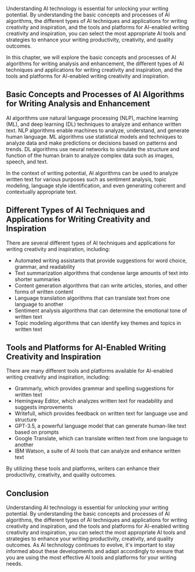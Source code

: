 
Understanding AI technology is essential for unlocking your writing potential. By understanding the basic concepts and processes of AI algorithms, the different types of AI techniques and applications for writing creativity and inspiration, and the tools and platforms for AI-enabled writing creativity and inspiration, you can select the most appropriate AI tools and strategies to enhance your writing productivity, creativity, and quality outcomes.

In this chapter, we will explore the basic concepts and processes of AI algorithms for writing analysis and enhancement, the different types of AI techniques and applications for writing creativity and inspiration, and the tools and platforms for AI-enabled writing creativity and inspiration.

Basic Concepts and Processes of AI Algorithms for Writing Analysis and Enhancement
----------------------------------------------------------------------------------

AI algorithms use natural language processing (NLP), machine learning (ML), and deep learning (DL) techniques to analyze and enhance written text. NLP algorithms enable machines to analyze, understand, and generate human language. ML algorithms use statistical models and techniques to analyze data and make predictions or decisions based on patterns and trends. DL algorithms use neural networks to simulate the structure and function of the human brain to analyze complex data such as images, speech, and text.

In the context of writing potential, AI algorithms can be used to analyze written text for various purposes such as sentiment analysis, topic modeling, language style identification, and even generating coherent and contextually appropriate text.

Different Types of AI Techniques and Applications for Writing Creativity and Inspiration
----------------------------------------------------------------------------------------

There are several different types of AI techniques and applications for writing creativity and inspiration, including:

* Automated writing assistants that provide suggestions for word choice, grammar, and readability
* Text summarization algorithms that condense large amounts of text into shorter summaries
* Content generation algorithms that can write articles, stories, and other forms of written content
* Language translation algorithms that can translate text from one language to another
* Sentiment analysis algorithms that can determine the emotional tone of written text
* Topic modeling algorithms that can identify key themes and topics in written text

Tools and Platforms for AI-Enabled Writing Creativity and Inspiration
---------------------------------------------------------------------

There are many different tools and platforms available for AI-enabled writing creativity and inspiration, including:

* Grammarly, which provides grammar and spelling suggestions for written text
* Hemingway Editor, which analyzes written text for readability and suggests improvements
* Writefull, which provides feedback on written text for language use and structure
* GPT-3.5, a powerful language model that can generate human-like text based on prompts
* Google Translate, which can translate written text from one language to another
* IBM Watson, a suite of AI tools that can analyze and enhance written text

By utilizing these tools and platforms, writers can enhance their productivity, creativity, and quality outcomes.

Conclusion
----------

Understanding AI technology is essential for unlocking your writing potential. By understanding the basic concepts and processes of AI algorithms, the different types of AI techniques and applications for writing creativity and inspiration, and the tools and platforms for AI-enabled writing creativity and inspiration, you can select the most appropriate AI tools and strategies to enhance your writing productivity, creativity, and quality outcomes. As AI technology continues to evolve, it's important to stay informed about these developments and adapt accordingly to ensure that you are using the most effective AI tools and platforms for your writing needs.
